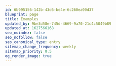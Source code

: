 ```yaml
---
id: 6b995156-142b-43d6-be4e-6c260ea90d37
blueprint: page
title: Examples
updated_by: 9be3d58e-745d-4669-9a70-21c4c5049b89
updated_at: 1627566168
seo_noindex: false
seo_nofollow: false
seo_canonical_type: entry
sitemap_change_frequency: weekly
sitemap_priority: 0.5
og_render_image: true
---
```

